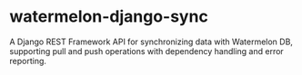 # watermelon-django-sync
A Django REST Framework API for synchronizing data with Watermelon DB, supporting pull and push operations with dependency handling and error reporting.

